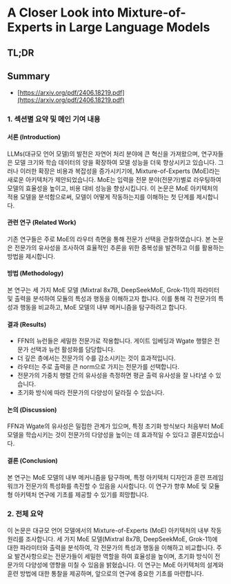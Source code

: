 # A Closer Look into Mixture-of-Experts in Large Language Models
## TL;DR
## Summary
- [https://arxiv.org/pdf/2406.18219.pdf](https://arxiv.org/pdf/2406.18219.pdf)

### 1. 섹션별 요약 및 메인 기여 내용

#### 서론 (Introduction)
LLMs(대규모 언어 모델)의 발전은 자연어 처리 분야에 큰 혁신을 가져왔으며, 연구자들은 모델 크기와 학습 데이터의 양을 확장하여 모델 성능을 더욱 향상시키고 있습니다. 그러나 이러한 확장은 비용과 복잡성을 증가시키기에, Mixture-of-Experts (MoE)라는 새로운 아키텍처가 제안되었습니다. MoE는 입력을 전문 분야(전문가)별로 라우팅하여 모델의 효율성을 높이고, 비용 대비 성능을 향상시킵니다. 이 논문은 MoE 아키텍처의 적용 모델을 분석함으로써, 모델이 어떻게 작동하는지를 이해하는 첫 단계를 제시합니다.

#### 관련 연구 (Related Work)
기존 연구들은 주로 MoE의 라우터 측면을 통해 전문가 선택을 관찰하였습니다. 본 논문은 전문가의 유사성을 조사하여 효율적인 추론을 위한 중복성을 발견하고 이를 활용하는 방법을 제시합니다.

#### 방법 (Methodology)
본 연구는 세 가지 MoE 모델 (Mixtral 8x7B, DeepSeekMoE, Grok-11)의 파라미터 및 출력을 분석하여 모듈의 특성과 행동을 이해하고자 합니다. 이를 통해 각 전문가의 특성과 행동을 비교하고, MoE 모델의 내부 메커니즘을 탐구하려고 합니다.

#### 결과 (Results)
- FFN의 뉴런들은 세밀한 전문가로 작용합니다. 게이트 임베딩과 Wgate 행렬은 전문가 선택과 뉴런 활성화를 담당합니다.
- 더 깊은 층에서는 전문가의 수를 감소시키는 것이 효과적입니다.
- 라우터는 주로 출력을 큰 norm으로 가지는 전문가를 선택합니다.
- 전문가의 가중치 행렬 간의 유사성을 측정하면 평균 출력 유사성을 잘 나타낼 수 있습니다.
- 초기화 방식에 따라 전문가의 다양성이 달라질 수 있습니다.

#### 논의 (Discussion)
FFN과 Wgate의 유사성은 밀접한 관계가 있으며, 특정 초기화 방식보다 처음부터 MoE 모델을 학습시키는 것이 전문가의 다양성을 높이는 데 효과적일 수 있다고 결론지었습니다.

#### 결론 (Conclusion)
본 연구는 MoE 모델의 내부 메커니즘을 탐구하며, 특정 아키텍처 디자인과 훈련 프레임워크가 전문가의 특성화를 촉진할 수 있음을 시사합니다. 이 연구가 향후 MoE 및 모듈형 아키텍처 연구에 기초를 제공할 수 있기를 희망합니다.

### 2. 전체 요약
이 논문은 대규모 언어 모델에서의 Mixture-of-Experts (MoE) 아키텍처의 내부 작동 원리를 조사합니다. 세 가지 MoE 모델(Mixtral 8x7B, DeepSeekMoE, Grok-11)에 대한 파라미터와 출력을 분석하여, 각 전문가의 특성과 행동을 이해하고 비교합니다. 주요 발견사항으로는 전문가들이 세밀한 역할을 하여 효율성을 높이며, 초기화 방식이 전문가의 다양성에 영향을 미칠 수 있음을 밝혔습니다. 이 연구는 MoE 아키텍처의 설계와 훈련 방법에 대한 통찰을 제공하며, 앞으로의 연구에 중요한 기초를 마련합니다.